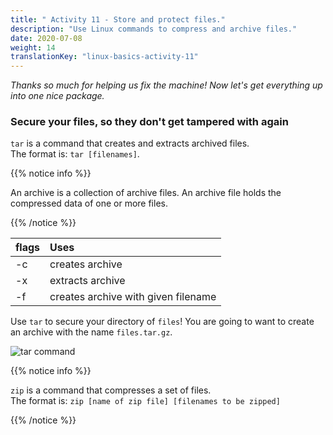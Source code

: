 ```yaml
---
title: " Activity 11 - Store and protect files."
description: "Use Linux commands to compress and archive files."
date: 2020-07-08
weight: 14
translationKey: "linux-basics-activity-11"
---
```


*Thanks so much for helping us fix the machine! Now let's get everything up into one nice package.*

### Secure your files, so they don't get tampered with again

`tar` is a command that creates and extracts archived files.  
The format is: `tar [filenames]`.

{{% notice info %}}

An archive is a collection of archive files. An archive file holds the compressed data of one or more files.

{{% /notice %}}

| flags | Uses |
| :--- | :--- |
| -c | creates archive |
| -x | extracts archive |
| -f | creates archive with given filename |

Use `tar` to secure your directory of `files`! You are going to want to create an archive with the name `files.tar.gz`.

![tar command](../images/Act11.PNG?classes=border,shadow)

{{% notice info %}}

`zip` is a command that compresses a set of files.  
The format is: `zip [name of zip file] [filenames to be zipped]`

{{% /notice %}}
